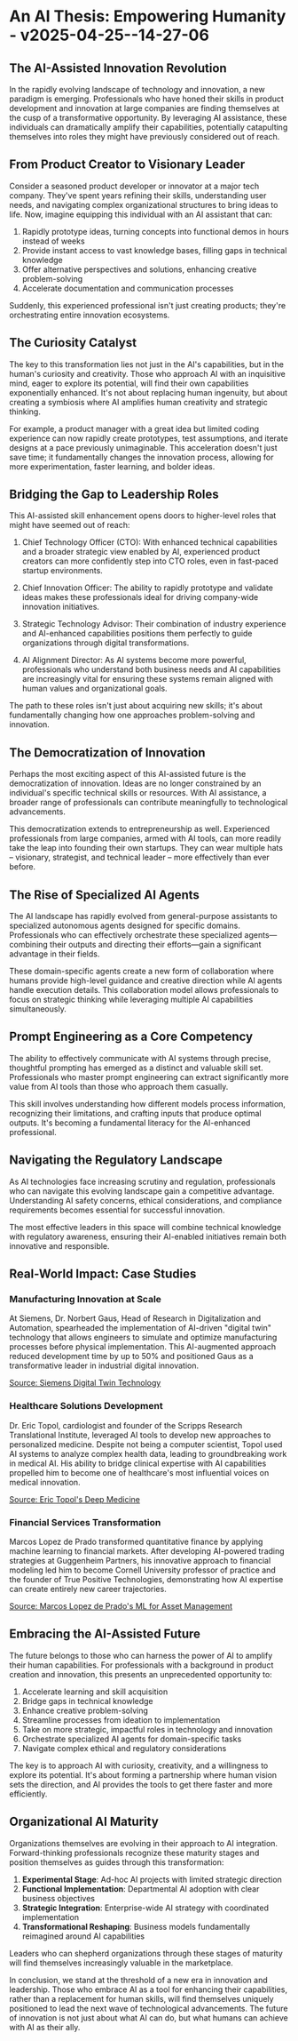 # An AI Thesis: Empowering Humanity - v2025-04-25--14-27-06

## The AI-Assisted Innovation Revolution

In the rapidly evolving landscape of technology and innovation, a new paradigm is emerging. Professionals who have honed their skills in product development and innovation at large companies are finding themselves at the cusp of a transformative opportunity. By leveraging AI assistance, these individuals can dramatically amplify their capabilities, potentially catapulting themselves into roles they might have previously considered out of reach.

## From Product Creator to Visionary Leader

Consider a seasoned product developer or innovator at a major tech company. They've spent years refining their skills, understanding user needs, and navigating complex organizational structures to bring ideas to life. Now, imagine equipping this individual with an AI assistant that can:

1. Rapidly prototype ideas, turning concepts into functional demos in hours instead of weeks
2. Provide instant access to vast knowledge bases, filling gaps in technical knowledge
3. Offer alternative perspectives and solutions, enhancing creative problem-solving
4. Accelerate documentation and communication processes

Suddenly, this experienced professional isn't just creating products; they're orchestrating entire innovation ecosystems.

## The Curiosity Catalyst

The key to this transformation lies not just in the AI's capabilities, but in the human's curiosity and creativity. Those who approach AI with an inquisitive mind, eager to explore its potential, will find their own capabilities exponentially enhanced. It's not about replacing human ingenuity, but about creating a symbiosis where AI amplifies human creativity and strategic thinking.

For example, a product manager with a great idea but limited coding experience can now rapidly create prototypes, test assumptions, and iterate designs at a pace previously unimaginable. This acceleration doesn't just save time; it fundamentally changes the innovation process, allowing for more experimentation, faster learning, and bolder ideas.

## Bridging the Gap to Leadership Roles

This AI-assisted skill enhancement opens doors to higher-level roles that might have seemed out of reach:

1. Chief Technology Officer (CTO): With enhanced technical capabilities and a broader strategic view enabled by AI, experienced product creators can more confidently step into CTO roles, even in fast-paced startup environments.

2. Chief Innovation Officer: The ability to rapidly prototype and validate ideas makes these professionals ideal for driving company-wide innovation initiatives.

3. Strategic Technology Advisor: Their combination of industry experience and AI-enhanced capabilities positions them perfectly to guide organizations through digital transformations.

4. AI Alignment Director: As AI systems become more powerful, professionals who understand both business needs and AI capabilities are increasingly vital for ensuring these systems remain aligned with human values and organizational goals.

The path to these roles isn't just about acquiring new skills; it's about fundamentally changing how one approaches problem-solving and innovation.

## The Democratization of Innovation

Perhaps the most exciting aspect of this AI-assisted future is the democratization of innovation. Ideas are no longer constrained by an individual's specific technical skills or resources. With AI assistance, a broader range of professionals can contribute meaningfully to technological advancements.

This democratization extends to entrepreneurship as well. Experienced professionals from large companies, armed with AI tools, can more readily take the leap into founding their own startups. They can wear multiple hats – visionary, strategist, and technical leader – more effectively than ever before.

## The Rise of Specialized AI Agents

The AI landscape has rapidly evolved from general-purpose assistants to specialized autonomous agents designed for specific domains. Professionals who can effectively orchestrate these specialized agents—combining their outputs and directing their efforts—gain a significant advantage in their fields.

These domain-specific agents create a new form of collaboration where humans provide high-level guidance and creative direction while AI agents handle execution details. This collaboration model allows professionals to focus on strategic thinking while leveraging multiple AI capabilities simultaneously.

## Prompt Engineering as a Core Competency

The ability to effectively communicate with AI systems through precise, thoughtful prompting has emerged as a distinct and valuable skill set. Professionals who master prompt engineering can extract significantly more value from AI tools than those who approach them casually.

This skill involves understanding how different models process information, recognizing their limitations, and crafting inputs that produce optimal outputs. It's becoming a fundamental literacy for the AI-enhanced professional.

## Navigating the Regulatory Landscape

As AI technologies face increasing scrutiny and regulation, professionals who can navigate this evolving landscape gain a competitive advantage. Understanding AI safety concerns, ethical considerations, and compliance requirements becomes essential for successful innovation.

The most effective leaders in this space will combine technical knowledge with regulatory awareness, ensuring their AI-enabled initiatives remain both innovative and responsible.

## Real-World Impact: Case Studies

### Manufacturing Innovation at Scale
At Siemens, Dr. Norbert Gaus, Head of Research in Digitalization and Automation, spearheaded the implementation of AI-driven "digital twin" technology that allows engineers to simulate and optimize manufacturing processes before physical implementation. This AI-augmented approach reduced development time by up to 50% and positioned Gaus as a transformative leader in industrial digital innovation.

[Source: Siemens Digital Twin Technology](https://press.siemens.com/global/en/pressrelease/siemens-and-nvidia-expand-partnership-enable-industrial-metaverse-and-increase-use)

### Healthcare Solutions Development
Dr. Eric Topol, cardiologist and founder of the Scripps Research Translational Institute, leveraged AI tools to develop new approaches to personalized medicine. Despite not being a computer scientist, Topol used AI systems to analyze complex health data, leading to groundbreaking work in medical AI. His ability to bridge clinical expertise with AI capabilities propelled him to become one of healthcare's most influential voices on medical innovation.

[Source: Eric Topol's Deep Medicine](https://www.nature.com/articles/s41591-018-0300-7)

### Financial Services Transformation
Marcos Lopez de Prado transformed quantitative finance by applying machine learning to financial markets. After developing AI-powered trading strategies at Guggenheim Partners, his innovative approach to financial modeling led him to become Cornell University professor of practice and the founder of True Positive Technologies, demonstrating how AI expertise can create entirely new career trajectories.

[Source: Marcos Lopez de Prado's ML for Asset Management](https://papers.ssrn.com/sol3/papers.cfm?abstract_id=3365271)

## Embracing the AI-Assisted Future

The future belongs to those who can harness the power of AI to amplify their human capabilities. For professionals with a background in product creation and innovation, this presents an unprecedented opportunity to:

1. Accelerate learning and skill acquisition
2. Bridge gaps in technical knowledge
3. Enhance creative problem-solving
4. Streamline processes from ideation to implementation
5. Take on more strategic, impactful roles in technology and innovation
6. Orchestrate specialized AI agents for domain-specific tasks
7. Navigate complex ethical and regulatory considerations

The key is to approach AI with curiosity, creativity, and a willingness to explore its potential. It's about forming a partnership where human vision sets the direction, and AI provides the tools to get there faster and more efficiently.

## Organizational AI Maturity

Organizations themselves are evolving in their approach to AI integration. Forward-thinking professionals recognize these maturity stages and position themselves as guides through this transformation:

1. **Experimental Stage**: Ad-hoc AI projects with limited strategic direction
2. **Functional Implementation**: Departmental AI adoption with clear business objectives
3. **Strategic Integration**: Enterprise-wide AI strategy with coordinated implementation
4. **Transformational Reshaping**: Business models fundamentally reimagined around AI capabilities

Leaders who can shepherd organizations through these stages of maturity will find themselves increasingly valuable in the marketplace.

In conclusion, we stand at the threshold of a new era in innovation and leadership. Those who embrace AI as a tool for enhancing their capabilities, rather than a replacement for human skills, will find themselves uniquely positioned to lead the next wave of technological advancements. The future of innovation is not just about what AI can do, but what humans can achieve with AI as their ally.
